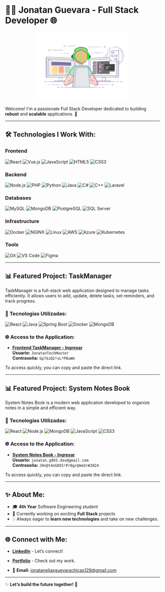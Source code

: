 # 👨‍💻 Jonatan Guevara - Full Stack Developer 🌐

<p align="center">
  <img src="https://github.com/JonatanG055/imagenes-repo/blob/master/githubperfil.gif?raw=true" alt="Jonatan Guevara LinkedIn" width="300px">
</p>

Welcome! I'm a passionate Full Stack Developer dedicated to building **robust** and **scalable** applications. 🚀  

---

## 🛠️ **Technologies I Work With:**

### **Frontend**  
<p align="left">
  <img src="https://img.shields.io/badge/React-20232A?style=for-the-badge&logo=react&logoColor=61DAFB" alt="React">
  <img src="https://img.shields.io/badge/Vue.js-35495E?style=for-the-badge&logo=vue.js&logoColor=4FC08D" alt="Vue.js">
  <img src="https://img.shields.io/badge/JavaScript-323330?style=for-the-badge&logo=javascript&logoColor=F7DF1E" alt="JavaScript">
  <img src="https://img.shields.io/badge/HTML5-E34F26?style=for-the-badge&logo=html5&logoColor=white" alt="HTML5">
  <img src="https://img.shields.io/badge/CSS3-1572B6?style=for-the-badge&logo=css3&logoColor=white" alt="CSS3">
</p>

### **Backend**  
<p align="left">
  <img src="https://img.shields.io/badge/Node.js-339933?style=for-the-badge&logo=node.js&logoColor=white" alt="Node.js">
  <img src="https://img.shields.io/badge/PHP-777BB4?style=for-the-badge&logo=php&logoColor=white" alt="PHP">
  <img src="https://img.shields.io/badge/Python-3776AB?style=for-the-badge&logo=python&logoColor=white" alt="Python">
  <img src="https://img.shields.io/badge/Java-007396?style=for-the-badge&logo=java&logoColor=white" alt="Java">
  <img src="https://img.shields.io/badge/C%23-239120?style=for-the-badge&logo=c-sharp&logoColor=white" alt="C#">
  <img src="https://img.shields.io/badge/C++-00599C?style=for-the-badge&logo=c%2b%2b&logoColor=white" alt="C++">
  <img src="https://img.shields.io/badge/Laravel-FF2D20?style=for-the-badge&logo=laravel&logoColor=white" alt="Laravel">
</p>

### **Databases**  
<p align="left">
  <img src="https://img.shields.io/badge/MySQL-00000F?style=for-the-badge&logo=mysql&logoColor=white" alt="MySQL">
  <img src="https://img.shields.io/badge/MongoDB-4EA94B?style=for-the-badge&logo=mongodb&logoColor=white" alt="MongoDB">
  <img src="https://img.shields.io/badge/PostgreSQL-316192?style=for-the-badge&logo=postgresql&logoColor=white" alt="PostgreSQL">
  <img src="https://img.shields.io/badge/SQL_Server-CC2927?style=for-the-badge&logo=microsoft-sql-server&logoColor=white" alt="SQL Server">
</p>

### **Infrastructure**  
<p align="left">
  <img src="https://img.shields.io/badge/Docker-2496ED?style=for-the-badge&logo=docker&logoColor=white" alt="Docker">
  <img src="https://img.shields.io/badge/NGINX-009639?style=for-the-badge&logo=nginx&logoColor=white" alt="NGINX">
  <img src="https://img.shields.io/badge/Linux-FCC624?style=for-the-badge&logo=linux&logoColor=black" alt="Linux">
  <img src="https://img.shields.io/badge/AWS-232F3E?style=for-the-badge&logo=amazon-aws&logoColor=white" alt="AWS">
  <img src="https://img.shields.io/badge/Azure-0078D7?style=for-the-badge&logo=microsoft-azure&logoColor=white" alt="Azure">
  <img src="https://img.shields.io/badge/Kubernetes-326CE5?style=for-the-badge&logo=kubernetes&logoColor=white" alt="Kubernetes">
</p>

### **Tools**  
<p align="left">
  <img src="https://img.shields.io/badge/Git-F05032?style=for-the-badge&logo=git&logoColor=white" alt="Git">
  <img src="https://img.shields.io/badge/VS_Code-007ACC?style=for-the-badge&logo=visual-studio-code&logoColor=white" alt="VS Code">
  <img src="https://img.shields.io/badge/Figma-F24E1E?style=for-the-badge&logo=figma&logoColor=white" alt="Figma">
</p>

---

## 📊 **Featured Project: TaskManager**

TaskManager is a full-stack web application designed to manage tasks efficiently. It allows users to add, update, delete tasks, set reminders, and track progress.

### 🚀 **Tecnologías Utilizadas:**
<p align="left">
  <img src="https://img.shields.io/badge/React-20232A?style=for-the-badge&logo=react&logoColor=61DAFB" alt="React">
  <img src="https://img.shields.io/badge/Java-007396?style=for-the-badge&logo=java&logoColor=white" alt="Java">
  <img src="https://img.shields.io/badge/Spring_Boot-6DB33F?style=for-the-badge&logo=springboot&logoColor=white" alt="Spring Boot">
  <img src="https://img.shields.io/badge/Docker-2496ED?style=for-the-badge&logo=docker&logoColor=white" alt="Docker">
  <img src="https://img.shields.io/badge/MongoDB-4EA94B?style=for-the-badge&logo=mongodb&logoColor=white" alt="MongoDB">
</p>

### 🌐 **Access to the Application:**
- [**Frontend TaskManager - Ingresar**](https://frontendtaskmanager.netlify.app/)  
  **Usuario:** `JonatanTechMaster`  
  **Contraseña:** `Gp7$zQ2!vL*P8uWm`

To access quickly, you can copy and paste the direct link.

---

## 📊 **Featured Project: System Notes Book**

System Notes Book is a modern web application developed to organize notes in a simple and efficient way.

### 🚀 **Tecnologías Utilizadas:**
<p align="left">
  <img src="https://img.shields.io/badge/React-20232A?style=for-the-badge&logo=react&logoColor=61DAFB" alt="React">
  <img src="https://img.shields.io/badge/Node.js-339933?style=for-the-badge&logo=node.js&logoColor=white" alt="Node.js">
  <img src="https://img.shields.io/badge/MongoDB-4EA94B?style=for-the-badge&logo=mongodb&logoColor=white" alt="MongoDB">
  <img src="https://img.shields.io/badge/JavaScript-323330?style=for-the-badge&logo=javascript&logoColor=F7DF1E" alt="JavaScript">
  <img src="https://img.shields.io/badge/CSS3-1572B6?style=for-the-badge&logo=css3&logoColor=white" alt="CSS3">
</p>

### 🌐 **Access to the Application:**
- [**System Notes Book - Ingresar**](https://systemnotesbook.netlify.app/)  
  **Usuario:** `jonatan.g055.dev@gmail.com`  
  **Contraseña:** `J0n@t4nG055!Pr0gr@mm3r#2024`

To access quickly, you can copy and paste the direct link.

---

## ✨ **About Me:**
- 🎓 **4th Year** Software Engineering student  
- 🔄 Currently working on exciting **Full Stack** projects  
- 💡 Always eager to **learn new technologies** and take on new challenges.

---

## 🌐 **Connect with Me:**
- **[LinkedIn](https://www.linkedin.com/in/jonataneguevara)** - Let’s connect!
- **[Portfolio](https://portafoliodevely.netlify.app)** - Check out my work.

- 📧 **Email:** [jonataneliasguevarachicas129@gmail.com](mailto:jonataneliasguevarachicas129@gmail.com)  

---

✨ **Let’s build the future together!** 🚀
